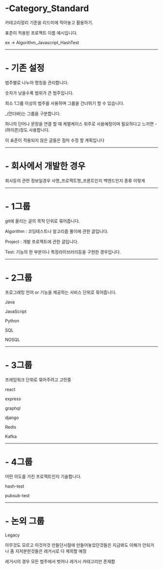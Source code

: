 # -Category_Standard
카테고리정리 기준을 리드미에 적어놓고 활용하기.


표준이 적용된 프로젝트 이름 예시입니다.

ex ->  Algorithm_Javascript_HashTest

----------------------------------------------------------------
# - 기존 설정

범주별로 나누어 명칭을 관리합니다.

숫자가 낮을수록 범위가 큰 범주입니다.

최소 1그룹 이상의 범주를 사용하며 그룹을 건너뛰기 할 수 있습니다.

_(언더바)는 그룹을 구분합니다.

하나의 단어나 문장을 연결 할 때 케멀케이스 위주로 사용예정이며 필요하다고 느끼면 -(하이픈)정도 사용합니다.

이 표준이 적용되지 않은 글들은 점차 수정 할 계획입니다

----------------------------------------------------------------

# - 회사에서 개발한 경우

회사등의 관련 정보일경우
사명_프로젝트명_프론트인지 백엔드인지 종류
이렇게 

----------------------------------------------------------------
# - 1그룹

git에 올리는 글의 목적 단위로 묶어줍니다.

Algorithm : 코딩테스트나 알고리즘 풀이에 관한 글입니다.

Project : 개발 프로젝트에 관한 글입니다.

Test: 기능의 한 부분이나 특정라이브러리등을 구현한 경우입니다.

----------------------------------------------------------------
# - 2그룹

프로그래밍 언어 or 기능을 제공하는 서비스 단위로 묶어줍니다. 

Java

JavaScript

Python

SQL

NOSQL


----------------------------------------------------------------
# - 3그룹

프레임워크 단위로 묶어주려고 고민중

react

express

graphql

django

Redis

Kafka

----------------------------------------------------------------
# - 4그룹

어떤 의도를 가진 프로젝트인지 기술합니다.

hash-test

pubsub-test
 
----------------------------------------------------------------

# - 논외 그룹
Legacy

아무것도 모르고 이것저것 만들던시절에 만들어놓았던것들은 지금봐도 이해가 안되거나 좀 지저분한것들은 레거시로 다 제외할 예정

레거시의 경우 모든 범주에서 벗어나 레거시 카테고리만 존재함




